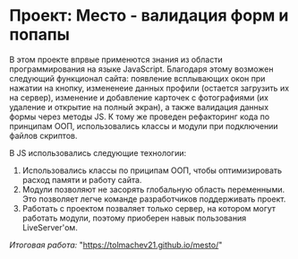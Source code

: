 # Проект: Место - валидация форм и попапы

В этом проекте впрвые применются знания из области программирования на языке JavaScript. 
Благодаря этому возможен следующий функционал сайта: появление всплывающих окон при нажатии на кнопку, измененеие данных профили (остается загрузить их на сервер), изменение и добавление карточек с фотографиями (их удаление и открытие на полный экран), а также валидация данных формы через методы JS. К тому же проведен рефакторинг кода по принципам ООП, использовались классы и модули при подключении файлов скриптов. 

В JS использовались следующие технологии: 
1. Использовались классы по приципам ООП, чтобы оптимизировать расход памяти и работу сайта.
2. Модули позволяют не засорять глобальную область переменными. Это позволяет легче команде разработчиков поддерживать проект. 
3. Работать с проектом позваляет только сервер, на котором могут работать модули, поэтому приоберен навык пользования LiveServer'ом.

*Итоговая работа:* "https://tolmachev21.github.io/mesto/"
